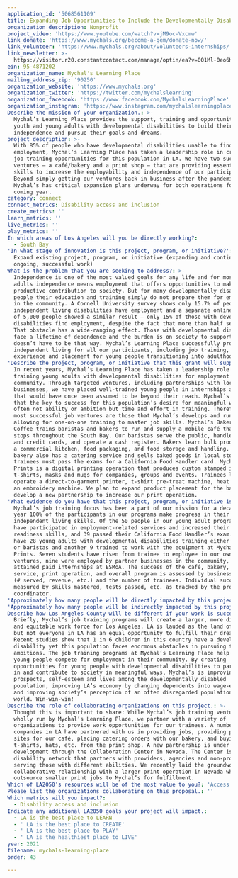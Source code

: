 ```yaml
---
application_id: '5068561109'
title: Expanding Job Opportunities to Include the Developmentally Disabled Population
organization_description: Nonprofit
project_video: 'https://www.youtube.com/watch?v=jM9oc-Vxcmw'
link_donate: 'https://www.mychals.org/become-a-gem/donate-now/'
link_volunteer: 'https://www.mychals.org/about/volunteers-internships/'
link_newsletter: >-
  https://visitor.r20.constantcontact.com/manage/optin/ea?v=001Ml-0eo6KbPqXenN-QUDng7VHm6X6YQ9i
ein: 95-4871202
organization_name: Mychal's Learning Place
mailing_address_zip: '90250'
organization_website: 'https://www.mychals.org'
organization_twitter: 'https://twitter.com/mychalslearning'
organization_facebook: 'https://www.facebook.com/MychalsLearningPlace'
organization_instagram: 'https://www.instagram.com/mychalslearningplace/'
Describe the mission of your organization.: >-
  Mychal’s Learning Place provides the support, training and opportunities to
  youth and young adults with developmental disabilities to build their
  independence and pursue their goals and dreams.
project_description: >-
  With 85% of people who have developmental disabilities unable to find
  employment, Mychal’s Learning Place has taken a leadership role in creating
  job training opportunities for this population in LA. We have two successful
  ventures – a café/bakery and a print shop – that are providing essential work
  skills to increase the employability and independence of our participants.
  Beyond simply getting our ventures back in business after the pandemic,
  Mychal’s has critical expansion plans underway for both operations for the
  coming year.
category: connect
connect_metrics: Disability access and inclusion
create_metrics: ''
learn_metrics: ''
live_metrics: ''
play_metrics: ''
In which areas of Los Angeles will you be directly working?:
  - South Bay
'In what stage of innovation is this project, program, or initiative?': >-
  Expand existing project, program, or initiative (expanding and continuing
  ongoing, successful work)
What is the problem that you are seeking to address?: >-
  Independence is one of the most valued goals for any life and for most young
  adults independence means employment that offers opportunities to make a
  productive contribution to society. But for many developmentally disabled
  people their education and training simply do not prepare them for employment
  in the community. A Cornell University survey shows only 15.7% of people with
  independent living disabilities have employment and a separate online survey
  of 5,000 people showed a similar result – only 15% of those with developmental
  disabilities find employment, despite the fact that more than half seek it.
  That obstacle has a wide-ranging effect. Those with developmental disabilities
  face a lifetime of dependence and the burden is on society to support them. It
  doesn’t have to be that way. Mychal’s Learning Place successfully promotes
  independent living for all our participants, including job training,
  experience and placement for young people transitioning into adulthood.
'Describe the project, program, or initiative that this grant will support to address the problem identified.': >-
  In recent years, Mychal’s Learning Place has taken a leadership role in
  training young adults with developmental disabilities for employment in the
  community. Through targeted ventures, including partnerships with local
  businesses, we have placed well-trained young people in internships and jobs
  that would have once been assumed to be beyond their reach. Mychal’s knows
  that the key to success for this population’s desire for meaningful work is
  often not ability or ambition but time and effort in training. Therefore, our
  most successful job ventures are those that Mychal’s develops and runs,
  allowing for one-on-one training to master job skills. Mychal’s Bakery &
  Coffee trains baristas and bakers to run and supply a mobile café that makes
  stops throughout the South Bay. Our baristas serve the public, handle money
  and credit cards, and operate a cash register. Bakers learn bulk production in
  a commercial kitchen, food packaging, and food storage and handling. The
  bakery also has a catering service and sells baked goods in local stores. All
  trainees must pass the exams for a California Food Handler card. Mychal’s
  Prints is a digital printing operation that produces custom stamped items like
  t-shirts, masks and mugs for companies, groups and events. Trainees learn to
  operate a direct-to-garment printer, t-shirt pre-treat machine, heat press and
  an embroidery machine. We plan to expand product placement for the bakery and
  develop a new partnership to increase our print operation.
'What evidence do you have that this project, program, or initiative is or will be successful, and how will you define and measure success?': >-
  Mychal’s job training focus has been a part of our mission for a decade. Each
  year 100% of the participants in our programs make progress in their level of
  independent living skills. Of the 50 people in our young adult programs all
  have participated in employment-related services and increased their job
  readiness skills, and 39 passed their California Food Handler’s exam. We now
  have 28 young adults with developmental disabilities training either as bakers
  or baristas and another 9 trained to work with the equipment at Mychal’s
  Prints. Seven students have risen from trainee to employee in our own
  ventures, nine were employed by partner businesses in the community, and two
  attained paid internships at ESMoA. The success of the café, bakery, catering
  service, print operation, and overall program is assessed by business metrics
  (# served, revenue, etc.) and the number of trainees. Individual success is
  measured by skills mastered, tests passed, etc. as tracked by the program
  coordinator.
'Approximately how many people will be directly impacted by this project, program, or initiative?': '55'
'Approximately how many people will be indirectly impacted by this project, program, or initiative?': ''
Describe how Los Angeles County will be different if your work is successful.: >-
  Briefly, Mychal’s job training programs will create a larger, more diversified
  and equitable work force for Los Angeles. LA is lauded as the land of dreams
  but not everyone in LA has an equal opportunity to fulfill their dreams.
  Recent studies show that 1 in 6 children in this country have a developmental
  disability yet this population faces enormous obstacles in pursuing their
  ambitions. The job training programs at Mychal’s Learning Place help these
  young people compete for employment in their community. By creating
  opportunities for young people with developmental disabilities to participate
  in and contribute to society in meaningful ways, Mychal’s is improving
  prospects, self-esteem and lives among the developmentally disabled
  population, improving LA’s economy by changing dependents into wage-earners,
  and improving society’s perception of an often disregarded population in our
  world. Win-win-win!
Describe the role of collaborating organizations on this project.: >-
  Thought this is important to share: While Mychal’s job training ventures are
  wholly run by Mychal’s Learning Place, we partner with a variety of
  organizations to provide work opportunities for our trainees. A number of
  companies in LA have partnered with us in providing jobs, providing pop-up
  sites for our café, placing catering orders with our bakery, and buying
  t-shirts, hats, etc. from the print shop. A new partnership is under
  development through the Collaboration Center in Nevada. The Center is a
  disability network that partners with providers, agencies and non-profits
  serving those with different abilities. We recently laid the groundwork for a
  collaborative relationship with a larger print operation in Nevada which will
  outsource smaller print jobs to Mychal’s for fulfillment.
Which of LA2050’s resources will be of the most value to you?: 'Access to the LA2050 community,Strategy assistance and implementation'
Please list the organizations collaborating on this proposal.: ''
Which metrics will you impact?:
  - Disability access and inclusion
Indicate any additional LA2050 goals your project will impact.:
  - LA is the best place to LEARN
  - ' LA is the best place to CREATE'
  - ' LA is the best place to PLAY'
  - ' LA is the healthiest place to LIVE'
year: 2021
filename: mychals-learning-place
order: 43

---
```

